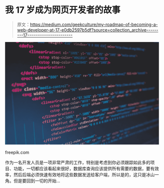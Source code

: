 # 我 17 岁成为网页开发者的故事

> 原文：<https://medium.com/geekculture/my-roadmap-of-becoming-a-web-developer-at-17-e0db2597b5df?source=collection_archive---------17----------------------->

![](img/c00a27a60cd44ad59e1a773d2a51a175.png)

freepik.com

作为一名开发人员是一项非常严肃的工作，特别是考虑到你必须跟踪如此多的项目、功能，一切都应该看起来很好，数据库查询应该提供所有需要的数据，要有效率，然后后端必须快速有效地将这些数据发送给客户端，所以是的，这只是冰山一角。但是要回到一切的开始…